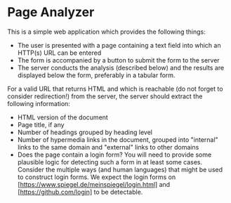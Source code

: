 # Page Analyzer

This is a simple web application which provides the following things:
  - The user is presented with a page containing a text field into which an HTTP(s) URL can be entered
  - The form is accompanied by a button to submit the form to the server
  - The server conducts the analysis (described below) and the results are displayed below the form, preferably in a tabular form.

For a valid URL that returns HTML and which is reachable (do not forget to consider redirection!) from the server, the server should extract the following information:
  - HTML version of the document
  - Page title, if any
  - Number of headings grouped by heading level
  - Number of hypermedia links in the document, grouped into "internal" links to the same domain and "external" links to other domains
  - Does the page contain a login form? You will need to provide some plausible logic for detecting such a form in at least some cases. Consider the multiple ways (and human languages) that might be used to construct login forms. We expect the login forms on [https://www.spiegel.de/meinspiegel/login.html] and [https://github.com/login] to be detectable.
